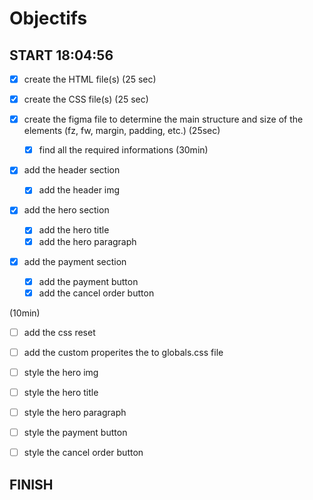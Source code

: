 # Objectifs

## START 18:04:56

- [x] create the HTML file(s) (25 sec)
- [x] create the CSS file(s) (25 sec)

- [x] create the figma file to determine the main structure and size of the elements (fz, fw, margin, padding, etc.) (25sec)

  - [x] find all the required informations (30min)

- [x] add the header section

  - [x] add the header img

- [x] add the hero section

  - [x] add the hero title
  - [x] add the hero paragraph

- [x] add the payment section

  - [x] add the payment button
  - [x] add the cancel order button

(10min)

- [ ] add the css reset
- [ ] add the custom properites the to globals.css file
- [ ] style the hero img
- [ ] style the hero title
- [ ] style the hero paragraph

- [ ] style the payment button
- [ ] style the cancel order button

## FINISH
